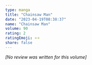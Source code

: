 ```yaml
---
type: manga
title: "Chainsaw Man"
date: "2023-04-19T08:38:37"
name: "Chainsaw Man"
volume: 90
rating: 2
ratingEmoji: ⭐️⭐️
share: false
---
```


*[No review was written for this volume]*
